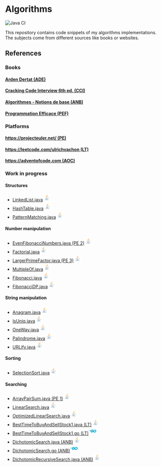 # Algorithms

![Java CI](https://github.com/ulrich/algorithms/workflows/Java%20CI/badge.svg)

This repository contains code snippets of my algorithms implementations. The subjects come from different sources like
books or websites.

## References

### Books

#### [Arden Dertat (ADE)](http://www.ardendertat.com/2012/01/09/programming-interview-questions/)

#### [Cracking Code Interview 6th ed. (CCI)](https://www.amazon.fr/Cracking-Coding-Interview-6th-Programming/dp/0984782850)

#### [Algorithmes - Notions de base (ANB)](https://www.amazon.fr/Algorithmes-Notions-Thomas-H-Cormen/dp/2100701517/ref=sr_1_1?s=english-books&ie=UTF8&qid=1504086557&sr=8-1&keywords=algorithmes+cormen+dunod)

#### [Programmation Efficace (PEF)](https://www.amazon.fr/Programmation-Efficace-Algorithmes-Compris-Python/dp/2340010055/ref=pd_bxgy_14_img_3?_encoding=UTF8&psc=1&refRID=NJP0FXHRP3BV1F1Y6B8Z)

### Platforms

#### [https://projecteuler.net/ (PE)](https://projecteuler.net/)

#### [https://leetcode.com/ulrichvachon (LT)](https://leetcode.com/ulrichvachon)

#### [https://adventofcode.com (AOC)](https://adventofcode.com)

### Work in progress

#### Structures

- [LinkedList.java](src/main/java/net/reservoircode/structures/LinkedList.java)<img src="doc/java.png" width="25px">
- [HashTable.java](src/main/java/net/reservoircode/structures/HashTable.java)<img src="doc/java.png" width="25px">
- [PatternMatching.java](src/main/java/net/reservoircode/structures/PatternMatching.java)<img src="doc/java.png" width="25px">

#### Number manipulation

- [EvenFibonacciNumbers.java (PE 2)](src/main/java/net/reservoircode/numbers/EvenFibonacciNumbers.java)<img src="doc/java.png" width="25px">
- [Factorial.java](src/main/java/net/reservoircode/numbers/Factorial.java)<img src="doc/java.png" width="25px">
- [LargerPrimeFactor.java (PE 3)](src/main/java/net/reservoircode/numbers/LargerPrimeFactor.java)<img src="doc/java.png" width="25px">
- [MultipleOf.java](src/main/java/net/reservoircode/numbers/MultipleOf.java)<img src="doc/java.png" width="25px">
- [Fibonacci.java](src/main/java/net/reservoircode/numbers/Fibonacci.java)<img src="doc/java.png" width="25px">
- [FibonacciDP.java](src/main/java/net/reservoircode/numbers/FibonacciDP.java)<img src="doc/java.png" width="25px">

#### String manipulation

- [Anagram.java](src/main/java/net/reservoircode/strings/Anagram.java)<img src="doc/java.png" width="25px">
- [IsUniq.java](src/main/java/net/reservoircode/strings/IsUniq.java)<img src="doc/java.png" width="25px">
- [OneWay.java](src/main/java/net/reservoircode/strings/OneWay.java)<img src="doc/java.png" width="25px">
- [Palindrome.java](src/main/java/net/reservoircode/strings/Palindrome.java)<img src="doc/java.png" width="25px">
- [URLify.java](src/main/java/net/reservoircode/strings/URLify.java)<img src="doc/java.png" width="25px">

#### Sorting

- [SelectionSort.java](src/main/java/net/reservoircode/sorting/selection_sort/SelectionSort.java)<img src="doc/java.png" width="25px">

#### Searching

- [ArrayPairSum.java (PE 1)](src/main/java/net/reservoircode/searching/ArrayPairSum.java)<img src="doc/java.png" width="25px">
- [LinearSearch.java](src/main/java/net/reservoircode/searching/LinearSearch.java)<img src="doc/java.png" width="25px">
- [OptimizedLinearSearch.java](src/main/java/net/reservoircode/searching/OptimizedLinearSearch.java)<img src="doc/java.png" width="25px">
- [BestTimeToBuyAndSellStock1.java (LT)](src/main/java/net/reservoircode/searching/BestTimeToBuyAndSellStock1.java)<img src="doc/java.png" width="25px">
- [BestTimeToBuyAndSellStock1.go (LT)](src/main/java/net/reservoircode/searching/BestTimeToBuyAndSellStock1.go)<img src="doc/golang.png" width="25px">
- [DichotomicSearch.java (ANB)](src/main/java/net/reservoircode/searching/DichotomicSearch.java)<img src="doc/java.png" width="25px">
- [DichotomicSearch.go (ANB)](src/main/java/net/reservoircode/searching/DichotomicSearch.go)<img src="doc/golang.png" width="25px">
- [DichotomicRecursiveSearch.java (ANB)](src/main/java/net/reservoircode/searching/DichotomicRecursiveSearch.java)<img src="doc/java.png" width="25px">